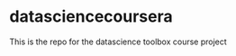 datasciencecoursera
===================

This is the repo for the datascience toolbox course project
